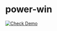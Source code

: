 # power-win

[![Check Demo](https://img.shields.io/badge/Check%20Demo-▶️-blue?style=for-the-badge)](https://power-win-deploy-9xk6.vercel.app/)
